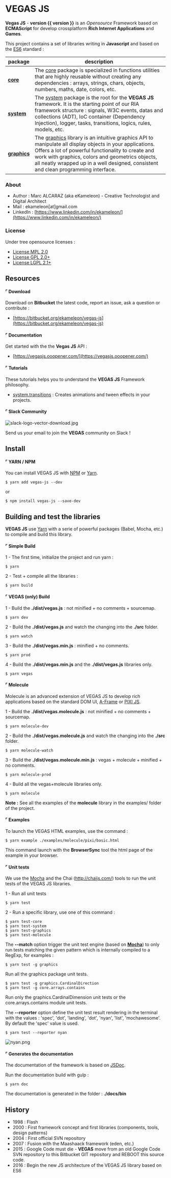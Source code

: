 # VEGAS JS

**Vegas JS** - **version {{ version }}** is an *Opensource* Framework based on **ECMAScript** for develop crossplatform **Rich Internet Applications** and **Games**.

This project contains a set of libraries writing in **Javascript** and based on the [ES6](http://es6-features.org/) standard :

| package  | description                                                                                                                                                                                                                                                                                                                                         |
|----------|-----------------------------------------------------------------------------------------------------------------------------------------------------------------------------------------------------------------------------------------------------------------------------------------------------------------------------------------------------|
| **[core](https://vegasjs.ooopener.com/core.html)**     | The [core](https://vegasjs.ooopener.com/core.html) package is specialized in functions utilities that are highly reusable without creating any dependencies :  arrays, strings, chars, objects, numbers, maths, date, colors, etc.                                                                                                                                                                                          |
| **[system](https://vegasjs.ooopener.com/system.html)**   | The [system](https://vegasjs.ooopener.com/system.html) package is the root for the **VEGAS JS** framework. It is the starting point of our RIA framework structure : signals, W3C events, datas and collections (ADT), IoC container (Dependency Injection), logger, tasks, transitions, logics, rules, models, etc.                                                                                                                                                                              |
| **[graphics](https://vegasjs.ooopener.com/graphics.html)** | The [graphics](https://vegasjs.ooopener.com/graphics.html) library is an intuitive graphics API to manipulate all display objects in your applications. Offers a lot of powerful functionality to create and work with graphics, colors and geometrics objects, all neatly wrapped up in a well designed, consistent and clean programming interface. |

### About

 * Author : Marc ALCARAZ (aka eKameleon) - Creative Technologist and Digital Architect
 * Mail : ekameleon[at]gmail.com
 * LinkedIn : [https://www.linkedin.com/in/ekameleon/](https://www.linkedin.com/in/ekameleon/)

### License

Under tree opensource licenses :

 * [License MPL 2.0](https://www.mozilla.org/en-US/MPL/2.0/)
 * [License GPL 2.0+](https://www.gnu.org/licenses/gpl-2.0.html)
 * [License LGPL 2.1+](https://www.gnu.org/licenses/lgpl-2.1.html)

## Resources

#### ⌜ Download

Download on **Bitbucket** the latest code, report an issue, ask a question or contribute :

 * [https://bitbucket.org/ekameleon/vegas-js](https://bitbucket.org/ekameleon/vegas-js)

#### ⌜ Documentation

Get started with the the **Vegas JS** API :

 * [https://vegasjs.ooopener.com/](https://vegasjs.ooopener.com/)

#### ⌜ Tutorials

These tutorials helps you to understand the **VEGAS JS** Framework philosophy.

* [system.transitions](https://bitbucket.org/ekameleon/vegas-js/wiki/system.transitions) : Creates animations and tween effects in your projects.

#### ⌜ Slack Community

![slack-logo-vector-download.jpg](https://bitbucket.org/repo/AEbB9b/images/3509366499-slack-logo-vector-download.jpg)

Send us your email to join the **VEGAS** community on Slack !

## Install

#### ⌜ YARN / NPM

You can install VEGAS JS with [NPM](https://www.npmjs.com/package/vegas-js) or [Yarn](https://yarnpkg.com/).

```
$ yarn add vegas-js --dev
```

or

```
$ npm install vegas-js --save-dev
```

## Building and test the libraries

**VEGAS JS** use [Yarn](https://yarnpkg.com/) with a serie of powerful packages (Babel, Mocha, etc.) to compile and build this library.

#### ⌜ Simple Build

1 - The first time, initialize the project and run yarn :
```
$ yarn
```

2 - Test + compile all the libraries :
```
$ yarn build
```

#### ⌜ VEGAS (only) Build

1 - Build the **./dist/vegas.js** : not minified + no comments + sourcemap.
```
$ yarn dev
```

2 - Build the **./dist/vegas.js** and watch the changing into the **./src** folder.
```
$ yarn watch
```

3 - Build the **./dist/vegas.min.js** : minified + no comments.
```
$ yarn prod
```

4 - Build the **./dist/vegas.min.js** and the **./dist/vegas.js** libraries only.
```
$ yarn vegas
```

#### ⌜ Molecule

Molecule is an advanced extension of VEGAS JS to develop rich applications based on the standard DOM UI, [A-Frame](https://aframe.io/) or [PIXI JS](http://www.pixijs.com/).

1 - Build the **./dist/vegas.molecule.js** : not minified + no comments + sourcemap.
```
$ yarn molecule-dev
```

2 - Build the **./dist/vegas.molecule.js** and watch the changing into the **./src** folder.
```
$ yarn molecule-watch
```

3 - Build the **./dist/vegas.molecule.min.js** : vegas + molecule + minified + no comments.
```
$ yarn molecule-prod
```

4 - Build all the vegas+molecule libraries only.
```
$ yarn molecule
```

**Note :** See all the examples of the **molecule** library in the examples/ folder of the project.

#### ⌜ Examples

To launch the VEGAS HTML examples, use the command :
```
$ yarn example ./examples/molecule/pixi/basic.html
```

This command launch with the **BrowserSync** tool the html page of the example in your browser.

#### ⌜ Unit tests

We use the [Mocha](https://mochajs.org) and the Chai (http://chaijs.com/) tools to run the unit tests of the VEGAS JS libraries.

1 - Run all unit tests
```
$ yarn test
```

2 - Run a specific library, use one of this command :

```
$ yarn test-core
$ yarn test-system
$ yarn test-graphics
$ yarn test-molecule
```

The **--match** option trigger the unit test engine (based on **[Mocha](https://mochajs.org/)**) to only run tests matching the given pattern which is internally compiled to a RegExp, for examples :

```
$ yarn test -g graphics
```
Run all the graphics package unit tests.

```
$ yarn test -g graphics.CardinalDirection
$ yarn test -g core.arrays.contains
```
Run only the graphics.CardinalDimension unit tests or the core.arrays.contains module unit tests.

The **--reporter** option define the unit test result rendering in the terminal with the values : 'spec', 'dot', 'landing', 'dot', 'nyan', 'list', 'mochawesome'. By default the 'spec' value is used.

```
$ yarn test --reporter nyan
```
![nyan.png](https://bitbucket.org/repo/E9RjA6/images/3930502565-nyan.png)

#### ⌜ Generates the documentation

The documentation of the framework is based on [JSDoc](http://usejsdoc.org/).

Run the documentation build with gulp :
```
$ yarn doc
```

The documentation is generated in the folder : **./docs/bin**

## History

 * 1998 : Flash
 * 2000 : First framework concept and first libraries (components, tools, design patterns)
 * 2004 : First official SVN repository
 * 2007 : Fusion with the Maashaack framework (eden, etc.)
 * 2015 : Google Code must die - **VEGAS** move from an old Google Code SVN repository to this Bitbucket GIT repository and REBOOT this source code.
 * 2016 : Begin the new JS architecture of the VEGAS JS library based on ES6